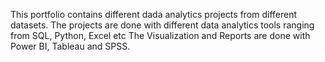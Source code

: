This portfolio contains different dada analytics projects from different datasets.
The projects are done with different data analytics tools ranging from SQL, Python, Excel etc
The Visualization and Reports are done with Power BI, Tableau and SPSS.
